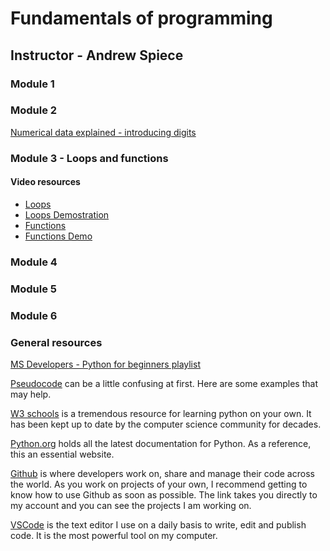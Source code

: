 # Fundamentals of programming

## Instructor - Andrew Spiece

### Module 1

### Module 2

[Numerical data explained - introducing digits](https://youtu.be/YDDqe60omL0)

### Module 3 - Loops and functions

#### Video resources

* [Loops](https://youtu.be/LrOAl8vUFHY)
* [Loops Demostration](https://youtu.be/rAvD-6MpTw4)
* [Functions](https://youtu.be/nrCAxXfRU28)
* [Functions Demo](https://youtu.be/C9ZEGqGHXms)

### Module 4

### Module 5

### Module 6

### General resources

[MS Developers - Python for beginners playlist](https://youtube.com/playlist?list=PLlrxD0HtieHhS8VzuMCfQD4uJ9yne1mE6)

[Pseudocode](https://sites.google.com/a/ismanila.org/oliverab_cp/python/pseudocode) can be a little confusing at first. Here are some examples that may help.

[W3 schools](https://www.w3schools.com/python/default.asp) is a tremendous resource for learning python on your own. It has been kept up to date by the computer science community for decades.

[Python.org](https://www.python.org/) holds all the latest documentation for Python. As a reference, this an essential website.

[Github](https://github.com/aspiece) is where developers work on, share and manage their code across the world. As you work on projects of your own, I recommend getting to know how to use Github as soon as possible. The link takes you directly to my account and you can see the projects I am working on.

[VSCode](https://code.visualstudio.com/) is the text editor I use on a daily basis to write, edit and publish code. It is the most powerful tool on my computer.

